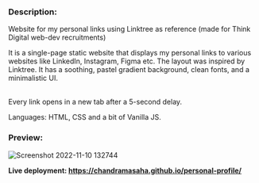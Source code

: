 ### Description:

Website for my personal links using Linktree as reference (made for Think Digital web-dev recruitments)

It is a single-page static website that displays my personal links to various websites like LinkedIn, Instagram, Figma etc. 
The layout was inspired by Linktree. It has a soothing, pastel gradient background, clean fonts, and a minimalistic UI.

<br>
Every link opens in a new tab after a 5-second delay.

Languages: HTML, CSS and a bit of Vanilla JS.

### Preview:

![Screenshot 2022-11-10 132744](https://user-images.githubusercontent.com/97869414/201034877-8258ef4a-7cc8-4157-b7c5-0f5f7361f273.png)


**Live deployment: https://chandramasaha.github.io/personal-profile/**
